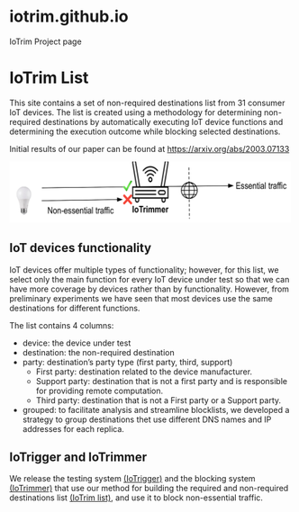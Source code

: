 # iotrim.github.io
IoTrim Project page

# IoTrim List
This site contains a set of non-required destinations list from 31 consumer IoT devices. The list is created using a methodology for determining non-required destinations by automatically executing IoT device functions and determining the execution outcome while blocking selected destinations.

Initial results of our paper can be found at https://arxiv.org/abs/2003.07133

<a href="https://github.com/IoTrim/iotrimlist/"><img src="https://raw.githubusercontent.com/IoTrim/iotrimlist/master/iotrim.png" width="500"/></a>

## IoT devices functionality

IoT devices offer multiple types of functionality; however, for this list, we select only the main function for every IoT device under test so that we can have more coverage by devices rather than by functionality. However, from preliminary experiments we have seen that most devices use the same destinations for different functions. 

The list contains 4 columns: 

* device: the device under test
* destination: the non-required destination 
* party: destination’s party type (first party, third, support)
     - First party: destination related to the device manufacturer.
     - Support party: destination that is not a first party and is responsible for providing remote computation.
     - Third party: destination that is not a First party or a Support party. 
* grouped: to facilitate analysis and streamline blocklists, we developed a strategy to group destinations thet use different DNS names and IP addresses for each replica. 

## IoTrigger and IoTrimmer
We release the testing system <a href="https://github.com/IoTrim/IoTrigger">(IoTrigger)</a> and the blocking system <a href="https://github.com/IoTrim/IoTrimmer">(IoTrimmer)</a> that use our method for building the required and non-required destinations list <a href="https://github.com/IoTrim/iotrim">(IoTrim list)</a>, and use it to block non-essential traffic.
